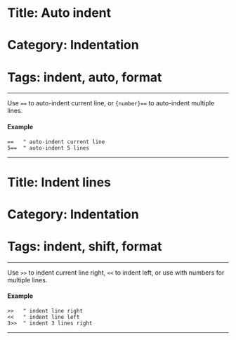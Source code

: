 # Title: Auto indent
# Category: Indentation
# Tags: indent, auto, format
---
Use `==` to auto-indent current line, or `{number}==` to auto-indent multiple lines.

#### Example

```vim
==   " auto-indent current line
5==  " auto-indent 5 lines
```
***
# Title: Indent lines
# Category: Indentation
# Tags: indent, shift, format
---
Use `>>` to indent current line right, `<<` to indent left, or use with numbers for multiple lines.

#### Example

```vim
>>   " indent line right
<<   " indent line left
3>>  " indent 3 lines right
```
***